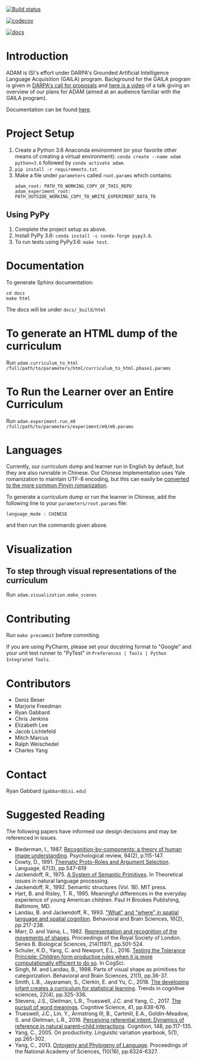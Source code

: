 
[![Build status](https://travis-ci.com/isi-vista/adam.svg?branch=master)](https://travis-ci.com/isi-vista/adam.svg?branch=master)

[![codecov](https://codecov.io/gh/isi-vista/adam/branch/master/graph/badge.svg)](https://codecov.io/gh/isi-vista/adam)

[![docs](https://readthedocs.org/projects/adam-language-learner/badge/?version=latest)](https://adam-language-learner.readthedocs.io/en/latest/)

# Introduction

ADAM is ISI's effort under DARPA's Grounded Artificial Intelligence Language Acquisition (GAILA) program.
Background for the GAILA program is given in [DARPA's call for proposals](https://www.fbo.gov/utils/view?id=b084633eb2501d60932bb77bf5ffb192)
and [here is a video](https://youtu.be/xGsIKHKqKdw) of a talk giving an overview of our plans for ADAM
(aimed at an audience familiar with the GAILA program).

Documentation can be found [here](https://adam-language-learner.readthedocs.io/en/latest/).

# Project Setup

1. Create a Python 3.6 Anaconda environment (or your favorite other means of creating a virtual environment): `conda create --name adam python=3.6` followed by `conda activate adam`.
2. `pip install -r requirements.txt`
3. Make a file under `parameters` called `root.params` which contains:
    ```
    adam_root: PATH_TO_WORKING_COPY_OF_THIS_REPO
    adam_experiment_root: PATH_OUTSIDE_WORKING_COPY_TO_WRITE_EXPERIMENT_DATA_TO
    ```

## Using PyPy

1. Complete the project setup as above.
2. Install PyPy 3.6: `conda install -c conda-forge pypy3.6`.
3. To run tests using PyPy3.6: `make test`.

# Documentation

To generate Sphinx documentation:
```
cd docs
make html
```

The docs will be under `docs/_build/html`

# To generate an HTML dump of the curriculum

Run `adam.curriculum_to_html /full/path/to/parameters/html/curriculum_to_html.phase1.params`


# To Run the Learner over an Entire Curriculum

Run `adam.experiment.run_m9  /full/path/to/parameters/experiment/m9/m9.params`

# Languages
Currently, our curriculum dump and learner run in English by default, but they are also runnable in Chinese. 
Our Chinese implementation uses Yale romanization to maintain UTF-8 encoding, but this can easily be [converted to the more common
Pinyin romanization](https://ctext.org/pinyin.pl?if=en&text=&from=yale&to=pinyin). 

To generate a curriculum dump or run the learner in Chinese, add the following line to your `parameters/root.params` file: 

```
language_mode : CHINESE
```
and then run the commands given above. 


# Visualization
## To step through visual representations of the curriculum

Run `adam.visualization.make_scenes`

# Contributing

Run `make precommit` before commiting. 

If you are using PyCharm, please set your docstring format to "Google" and your unit test runner to "PyTest" in
`Preferences | Tools | Python Integrated Tools`.

# Contributors

* Deniz Beser
* Marjorie Freedman
* Ryan Gabbard
* Chris Jenkins
* Elizabeth Lee
* Jacob Lichtefeld
* Mitch Marcus
* Ralph Weischedel
* Charles Yang

# Contact

Ryan Gabbard (`gabbard@isi.edu`)

# Suggested Reading

The following papers have informed our design decisions and may be referenced in issues.

* Biederman, I., 1987. [Recognition-by-components: a theory of human image understanding](https://s3.amazonaws.com/academia.edu.documents/30745513/Recognition_by_Components.pdf?response-content-disposition=inline%3B%20filename%3DRecognition-by-components_a_theory_of_hu.pdf&X-Amz-Algorithm=AWS4-HMAC-SHA256&X-Amz-Credential=AKIAIWOWYYGZ2Y53UL3A%2F20191101%2Fus-east-1%2Fs3%2Faws4_request&X-Amz-Date=20191101T152508Z&X-Amz-Expires=3600&X-Amz-SignedHeaders=host&X-Amz-Signature=a96e731888ff6e33bce40edf1f7acaf243f3b09556bd72aa77134657913602f1).
  Psychological review, 94(2), p.115-147.
* Dowty, D., 1991. [Thematic Proto-Roles and Argument Selection](http://www.letras.ufmg.br/padrao_cms/documentos/profs/marciacancado/dowty1991.pdf).
  Language, 67(3), pp.547-619
* Jackendoff, R., 1975. [A System of Semantic Primitives](https://www.aclweb.org/anthology/T75-2006.pdf). In 
  Theoretical issues in natural language processing.
* Jackendoff, R., 1992. Semantic structures (Vol. 18). MIT press.
* Hart, B. and Risley, T. R., 1995. Meaningful differences in the everyday experience of young American children. Paul 
  H Brookes Publishing, Baltimore, MD.
* Landau, B. and Jackendoff, R., 1993. ["What" and "where" in spatial language and spatial cognition](http://www2.denizyuret.com/bib/landau/landau1993and/MLandau.pdf).
  Behavioral and Brain Sciences, 16(2), pp.217-238.
* Marr, D. and Vaina, L., 1982. [Representation and recognition of the movements of shapes](https://royalsocietypublishing.org/doi/pdf/10.1098/rspb.1982.0024).
  Proceedings of the Royal Society of London. Series B. Biological Sciences, 214(1197), pp.501-524.
* Schuler, K.D., Yang, C. and Newport, E.L., 2016. [Testing the Tolerance Principle: Children form productive rules 
when it is more computationally efficient to do so](https://www.ling.upenn.edu/~ycharles/papers/syn2016.pdf). In CogSci.
* Singh, M. and Landau, B., 1998. Parts of visual shape as primitives for categorization. Behavioral and Brain Sciences,
  21(1), pp.36-37.
* Smith, L.B., Jayaraman, S., Clerkin, E. and Yu, C., 2018.
  [The developing infant creates a curriculum for statistical learning](http://www.cogs.indiana.edu/~dll/papers/tics_2018.pdf).
  Trends in cognitive sciences, 22(4), pp.325-336.
* Stevens, J.S., Gleitman, L.R., Trueswell, J.C. and Yang, C., 2017. [The pursuit of word meanings](https://www.ling.upenn.edu/~ycharles/papers/pursuit-final.pdf).
  Cognitive Science, 41, pp.638-676.
* Trueswell, J.C., Lin, Y., Armstrong III, B., Cartmill, E.A., Goldin-Meadow, S. and Gleitman, L.R., 2016. 
  [Perceiving referential intent: Dynamics of reference in natural parent–child interactions](https://cpb-us-w2.wpmucdn.com/web.sas.upenn.edu/dist/4/81/files/2017/07/Trueswell-et-al-Perceiving-referential-intent-142dnbw.pdf).
  Cognition, 148, pp.117-135.
* Yang, C., 2005. On productivity. Linguistic variation yearbook, 5(1), pp.265-302.
* Yang, C., 2013. [Ontogeny and Phylogeny of Language](https://www.ling.upenn.edu/~ycharles/PNAS-2013-final.pdf). 
  Proceedings of the National Academy of Sciences, 110(16), pp.6324-6327.
